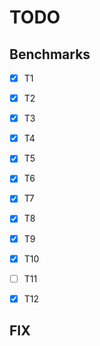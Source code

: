 # TODO

## Benchmarks
- [x] T1
- [x] T2
- [x] T3
- [x] T4
- [x] T5
- [x] T6
- [x] T7
- [x] T8
- [x] T9
- [x] T10
- [ ] T11
- [x] T12


## FIX
